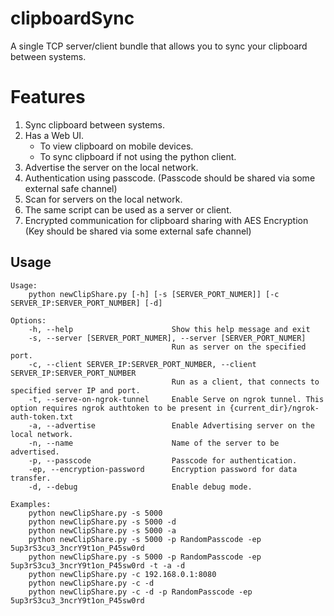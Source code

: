 # clipboardSync

A single TCP server/client bundle that allows you to sync your clipboard between systems.

# Features
1. Sync clipboard between systems.
2. Has a Web UI.
    - To view clipboard on mobile devices.
    - To sync clipboard if not using the python client.
2. Advertise the server on the local network.
3. Authentication using passcode. (Passcode should be shared via some external safe channel)
5. Scan for servers on the local network.
6. The same script can be used as a server or client.
7. Encrypted communication for clipboard sharing with AES Encryption (Key should be shared via some external safe channel)

## Usage

    Usage: 
        python newClipShare.py [-h] [-s [SERVER_PORT_NUMER]] [-c SERVER_IP:SERVER_PORT_NUMBER] [-d]

    Options:
        -h, --help                      Show this help message and exit
        -s, --server [SERVER_PORT_NUMER], --server [SERVER_PORT_NUMER]
                                        Run as server on the specified port.
        -c, --client SERVER_IP:SERVER_PORT_NUMBER, --client SERVER_IP:SERVER_PORT_NUMBER
                                        Run as a client, that connects to specified server IP and port.
        -t, --serve-on-ngrok-tunnel     Enable Serve on ngrok tunnel. This option requires ngrok authtoken to be present in {current_dir}/ngrok-auth-token.txt
        -a, --advertise                 Enable Advertising server on the local network.
        -n, --name                      Name of the server to be advertised.
        -p, --passcode                  Passcode for authentication.
        -ep, --encryption-password      Encryption password for data transfer.
        -d, --debug                     Enable debug mode.

    Examples:
        python newClipShare.py -s 5000
        python newClipShare.py -s 5000 -d
        python newClipShare.py -s 5000 -a
        python newClipShare.py -s 5000 -p RandomPasscode -ep 5up3rS3cu3_3ncrY9t1on_P45sw0rd
        python newClipShare.py -s 5000 -p RandomPasscode -ep 5up3rS3cu3_3ncrY9t1on_P45sw0rd -t -a -d
        python newClipShare.py -c 192.168.0.1:8080
        python newClipShare.py -c -d
        python newClipShare.py -c -d -p RandomPasscode -ep 5up3rS3cu3_3ncrY9t1on_P45sw0rd


